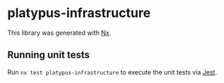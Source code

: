 # platypus-infrastructure

This library was generated with [Nx](https://nx.dev).

## Running unit tests

Run `nx test platypus-infrastructure` to execute the unit tests via [Jest](https://jestjs.io).
